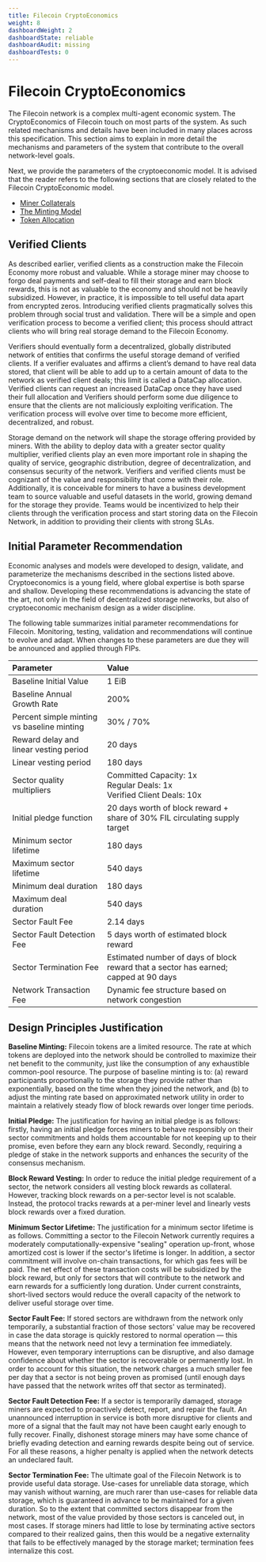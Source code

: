 ```yaml
---
title: Filecoin CryptoEconomics
weight: 8
dashboardWeight: 2
dashboardState: reliable
dashboardAudit: missing
dashboardTests: 0
---
```


# Filecoin CryptoEconomics

The Filecoin network is a complex multi-agent economic system. The CryptoEconomics of Filecoin touch on most parts of the system. As such related mechanisms and details have been included in many places across this specification. This section aims to explain in more detail the mechanisms and parameters of the system that contribute to the overall network-level goals.

Next, we provide the parameters of the cryptoeconomic model. It is advised that the reader refers to the following sections that are closely related to the Filecoin CryptoEconomic model.

- [Miner Collaterals](miner_collaterals)
- [The Minting Model](minting_model)
- [Token Allocation](token_allocation)

## Verified Clients

As described earlier, verified clients as a construction make the Filecoin Economy more robust and valuable.  While a storage miner may choose to forgo deal payments and self-deal to fill their storage and earn block rewards, this is not as valuable to the economy and should not be heavily subsidized. However, in practice, it is impossible to tell useful data apart from encrypted zeros. Introducing verified clients pragmatically solves this problem through social trust and validation. There will be a simple and open verification process to become a verified client; this process should attract clients who will bring real storage demand to the Filecoin Economy.  

Verifiers should eventually form a decentralized, globally distributed network of entities that confirms the useful storage demand of verified clients. If a verifier evaluates and affirms a client’s demand to have real data stored, that client will be able to add up to a certain amount of data to the network as verified client deals; this limit is called a DataCap allocation. Verified clients can request an increased DataCap once they have used their full allocation and Verifiers should perform some due diligence to ensure that the clients are not maliciously exploiting verification. The verification process will evolve over time to become more efficient, decentralized, and robust. 

Storage demand on the network will shape the storage offering provided by miners. With the ability to deploy data with a greater sector quality multiplier, verified clients play an even more important role in shaping the quality of service, geographic distribution, degree of decentralization, and consensus security of the network. Verifiers and verified clients must be cognizant of the value and responsibility that come with their role.  Additionally, it is conceivable for miners to have a business development team to source valuable and useful datasets in the world, growing demand for the storage they provide.  Teams would be incentivized to help their clients through the verification process and start storing data on the Filecoin Network, in addition to providing their clients with strong SLAs.

## Initial Parameter Recommendation

Economic analyses and models were developed to design, validate, and parameterize the mechanisms described in the sections listed above. Cryptoeconomics is a young field, where global expertise is both sparse and shallow. Developing these recommendations is advancing the state of the art, not only in the field of decentralized storage networks, but also of cryptoeconomic mechanism design as a wider discipline.

The following table summarizes initial parameter recommendations for Filecoin. Monitoring, testing, validation and recommendations will continue to evolve and adapt. When changes to these parameters are due they will be announced and applied through FIPs.


| **Parameter**  | **Value**   |
| :------------- | :---------- |
| Baseline Initial Value | 1 EiB | 
| Baseline Annual Growth Rate  | 200% |
| Percent simple minting vs baseline minting | 30% / 70% |
| Reward delay and linear vesting period | 20 days |
| Linear vesting period | 180 days |
| Sector quality multipliers | Committed Capacity: 1x <br> Regular Deals: 1x <br> Verified Client Deals: 10x |
| Initial pledge function | 20 days worth of block reward + <br> share of 30% FIL circulating supply target | 
| Minimum sector lifetime | 180 days |
| Maximum sector lifetime | 540 days |
| Minimum deal duration | 180 days |
| Maximum deal duration | 540 days |
| Sector Fault Fee | 2.14 days |
| Sector Fault Detection Fee | 5 days worth of estimated block reward |
| Sector Termination Fee | Estimated number of days of block reward that a sector has earned; capped at 90 days |
| Network Transaction Fee | Dynamic fee structure based on network congestion |

## Design Principles Justification

**Baseline Minting:** Filecoin tokens are a limited resource. The rate at which tokens are deployed into the network should be controlled to maximize their net benefit to the community, just like the consumption of any exhaustible common-pool resource. The purpose of baseline minting is to: (a) reward participants proportionally to the storage they provide rather than exponentially, based on the time when they joined the network, and (b) to adjust the minting rate based on approximated network utility in order to maintain a relatively steady flow of block rewards over longer time periods.

**Initial Pledge:** The justification for having an initial pledge is as follows: firstly, having an initial pledge forces miners to behave responsibly on their sector commitments and holds them accountable for not keeping up to their promise, even before they earn any block reward. Secondly, requiring a pledge of stake in the network supports and enhances the security of the consensus mechanism.

**Block Reward Vesting:** In order to reduce the initial pledge requirement of a sector, the network considers all vesting block rewards as collateral. However, tracking block rewards on a per-sector level is not scalable. Instead, the protocol tracks rewards at a per-miner level and linearly vests block rewards over a fixed duration.

**Minimum Sector Lifetime:** The justification for a minimum sector lifetime is as follows. Committing a sector to the Filecoin Network currently requires a moderately computationally-expensive "sealing" operation up-front, whose amortized cost is lower if the sector's lifetime is longer. In addition, a sector commitment will involve on-chain transactions, for which gas fees will be paid. The net effect of these transaction costs will be subsidized by the block reward, but only for sectors that will contribute to the network and earn rewards for a sufficiently long duration. Under current constraints, short-lived sectors would reduce the overall capacity of the network to deliver useful storage over time.

**Sector Fault Fee:** If stored sectors are withdrawn from the network only temporarily, a substantial fraction of those sectors' value may be recovered in case the data storage is quickly restored to normal operation — this means that the network need not levy a termination fee immediately. However, even temporary interruptions can be disruptive, and also damage confidence about whether the sector is recoverable or permanently lost. In order to account for this situation, the network charges a much smaller fee per day that a sector is not being proven as promised (until enough days have passed that the network writes off that sector as terminated).

**Sector Fault Detection Fee:** If a sector is temporarily damaged, storage miners are expected to proactively detect, report, and repair the fault. An unannounced interruption in service is both more disruptive for clients and more of a signal that the fault may not have been caught early enough to fully recover. Finally, dishonest storage miners may have some chance of briefly evading detection and earning rewards despite being out of service. For all these reasons, a higher penalty is applied when the network detects an undeclared fault.

**Sector Termination Fee:** The ultimate goal of the Filecoin Network is to provide useful data storage. Use-cases for unreliable data storage, which may vanish without warning, are much rarer than use-cases for reliable data storage, which is guaranteed in advance to be maintained for a given duration. So to the extent that committed sectors disappear from the network, most of the value provided by those sectors is canceled out, in most cases. If storage miners had little to lose by terminating active sectors compared to their realized gains, then this would be a negative externality that fails to be effectively managed by the storage market; termination fees internalize this cost.
